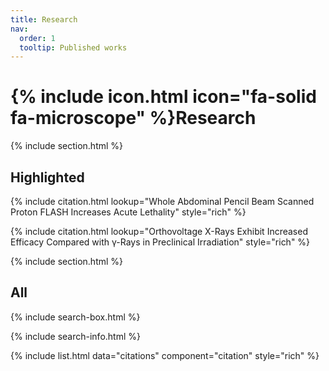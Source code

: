```yaml
---
title: Research
nav:
  order: 1
  tooltip: Published works
---
```


# {% include icon.html icon="fa-solid fa-microscope" %}Research



{% include section.html %}

## Highlighted

{% include citation.html lookup="Whole Abdominal Pencil Beam Scanned Proton FLASH Increases Acute Lethality" style="rich" %}

{% include citation.html lookup="Orthovoltage X-Rays Exhibit Increased Efficacy Compared with γ-Rays in Preclinical Irradiation" style="rich" %}

{% include section.html %}

## All

{% include search-box.html %}

{% include search-info.html %}

{% include list.html data="citations" component="citation" style="rich" %}
